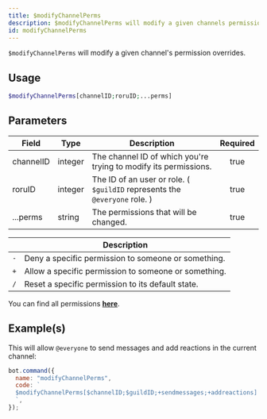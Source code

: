 ```yaml
---
title: $modifyChannelPerms
description: $modifyChannelPerms will modify a given channels permission overrides.
id: modifyChannelPerms
---
```


`$modifyChannelPerms` will modify a given channel's permission overrides.

## Usage

```php
$modifyChannelPerms[channelID;roruID;...perms]
```

## Parameters

| Field     | Type    | Description                                                                | Required |
| --------- | ------- | -------------------------------------------------------------------------- | :------: |
| channelID | integer | The channel ID of which you're trying to modify its permissions.           |   true   |
| roruID    | integer | The ID of an user or role. ( `$guildID` represents the `@everyone` role. ) |   true   |
| ...perms  | string  | The permissions that will be changed.                                      |   true   |

|     | Description                                          |
| --- | ---------------------------------------------------- |
| `-` | Deny a specific permission to someone or something.  |
| `+` | Allow a specific permission to someone or something. |
| `/` | Reset a specific permission to its default state.    |

You can find all permissions **[here](../../guides/client/2permissions.md)**.

## Example(s)

This will allow `@everyone` to send messages and add reactions in the current channel:

```javascript
bot.command({
  name: "modifyChannelPerms",
  code: `
  $modifyChannelPerms[$channelID;$guildID;+sendmessages;+addreactions]
  `,
});
```
